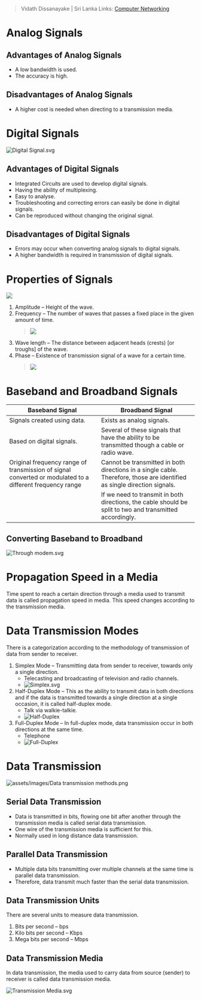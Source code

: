  > Vidath Dissanayake | Sri Lanka
> Links: [Computer Networking](Computer%20Networking.md)

# Analog Signals

## Advantages of Analog Signals

- A low bandwidth is used.
- The accuracy is high.

## Disadvantages of Analog Signals

- A higher cost is needed when directing to a transmission media.

# Digital Signals

![Digital Signal.svg](assets/images/Digital%20Signal.svg)

## Advantages of Digital Signals

- Integrated Circuits are used to develop digital signals.
- Having the ability of multiplexing.
- Easy to analyse.
- Troubleshooting and correcting errors can easily be done in digital signals.
- Can be reproduced without changing the original signal.

## Disadvantages of Digital Signals

- Errors may occur when converting analog signals to digital signals.
- A higher bandwidth is required in transmission of digital signals.


# Properties of Signals

![](assets/images/Properties%20of%20a%20wave.png)

1. Amplitude – Height of the wave.
2. Frequency – The number of waves that passes a fixed place in the given amount of time.
   > ![](assets/images/Frequency.png)
3. Wave length – The distance between adjacent heads (crests) \[or troughs\] of the wave. 
4. Phase – Existence of transmission signal of a wave for a certain time.
   > ![](assets/images/Phase.png)

# Baseband and Broadband Signals

| Baseband Signal                                                                                          | Broadband Signal                                                                                                         |
| -------------------------------------------------------------------------------------------------------- | ------------------------------------------------------------------------------------------------------------------------ |
| Signals created using data.                                                                              | Exists as analog signals.                                                                                                |
| Based on digital signals.                                                                                | Several of these signals that have the ability to be transmitted though a cable or radio wave.                           |
| Original frequency range of transmission of signal converted or modulated to a different frequency range | Cannot be transmitted in both directions in a single cable. Therefore, those are identified as single direction signals. |
|                                                                                                          | If we need to transmit in both directions, the cable should be split to two and transmitted accordingly.                 |

## Converting Baseband to Broadband

![Through modem.svg](assets/images/Through%20modem.svg)

# Propagation Speed in a Media

Time spent to reach a certain direction through a media used to transmit data is called propagation speed in media. This speed changes according to the transmission media.

# Data Transmission Modes

There is a categorization according to the methodology of transmission of data from sender to receiver.

1. Simplex Mode – Transmitting data from sender to receiver, towards only a single direction.
    - Telecasting and broadcasting of television and radio channels.
    - ![Simplex.svg](assets/images/Simplex.svg)
2. Half-Duplex Mode – This as the ability to transmit data in both directions and if the data is transmitted towards a single direction at a single occasion, it is called half-duplex mode.
    - Talk via walkie-talkie.
    - ![Half-Duplex](assets/images/Half-Duplex.svg)
3. Full-Duplex Mode – In full-duplex mode, data transmission occur in both directions at the same time.
    - Telephone
    - ![Full-Duplex](assets/images/Full-Duplex.svg)

# Data Transmission

![assets/images/Data transmission methods.png](assets/images/Data%20transmission%20methods.png)

## Serial Data Transmission

- Data is transmitted in bits, flowing one bit after another through the transmission media is called serial data transmission.
- One wire of the transmission media is sufficient for this.
- Normally used in long distance data transmission.

## Parallel Data Transmission

- Multiple data bits transmitting over multiple channels at the same time is parallel data transmission.
- Therefore, data transmit much faster than the serial data transmission.

## Data Transmission Units

There are several units to measure data transmission. 

1. Bits per second – bps
2. Kilo bits per second – Kbps
3. Mega bits per second – Mbps

## Data Transmission Media

In data transmission, the media used to carry data from source (sender) to receiver is called data transmission media.

![Transmission Media.svg](assets/images/Transmission%20Media.svg)